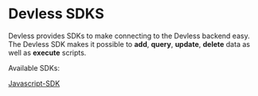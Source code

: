# Devless SDKS 
Devless provides SDKs to make connecting to the Devless backend easy.
The Devless SDK makes it possible to **add**, **query**, **update**, **delete** data as well as **execute** scripts.

Available SDKs:

[Javascript-SDK](https://github.com/DevlessTeam/docs/blob/master/sdk/js-sdk.md)

